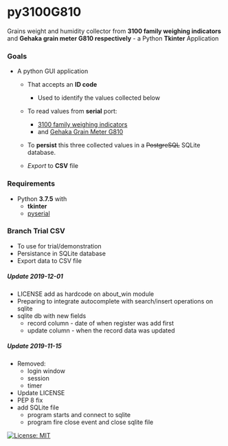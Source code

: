 # py3100G810
Grains weight and humidity collector from **3100 family weighing indicators** and **Gehaka grain meter G810 respectively** - a Python **Tkinter** Application

### Goals
* A python GUI application

  * That accepts an **ID code**
    * Used to identify the values collected below
  
  * To read values from **serial** port:
    * [3100 family weighing indicators](http://www.alfainstrumentos.com.br/produto/linha-3100-cs-painel/)
    * and [Gehaka Grain Meter G810](https://www.gehaka.com.br/produtos/linha-agricola/medidor-de-umidade-de-graos-de-bancada/g810-std)

  * To **persist** this three collected values in a ~~PostgreSQL~~ SQLite database.
  * *Export* to **CSV** file

### Requirements
* Python **3.7.5** with 
  * **tkinter**
  * [pyserial](https://github.com/pyserial/pyserial)

### Branch Trial CSV
* To use for trial/demonstration
* Persistance in SQLite database
* Export data to CSV file

##### Update 2019-12-01
* LICENSE add as hardcode on about_win module
* Preparing to integrate autocomplete with search/insert operations on sqlite
* sqlite db with new fields
  * record column - date of when register was add first
  * update column - when the record data was updated

##### Update 2019-11-15
* Removed:
   * login window
   * session
   * timer
* Update LICENSE
* PEP 8 fix
* add SQLite file
  * program starts and connect to sqlite
  * program fire close event and close sqlite file


[![License: MIT](https://img.shields.io/badge/License-MIT-yellow.svg)](https://opensource.org/licenses/MIT)